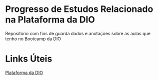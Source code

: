 # Progresso de Estudos Relacionado na Plataforma da DIO
Repositório com fins de guarda dados e anotações sobre as aulas que tenho no Bootcamp da DIO

# Links Úteis
[Plataforma da DIO](https://web.dio.me/home)

